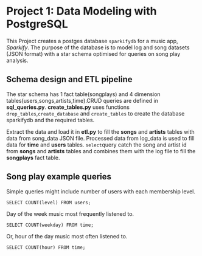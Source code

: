 # Project 1: Data Modeling with PostgreSQL
This Project creates a postges database `sparkifydb` for a music app, *Sparkify*. The purpose of the database is to model log and song datasets (JSON format) with a star schema optimised for queries on song play analysis.
## Schema design and ETL pipeline
The star schema has 1 fact table(songplays) and 4 dimension tables(users,songs,artists,time).CRUD queries are defined in **sql_queries.py**. **create_tables.py** uses functions `drop_tables`,`create_database` and `create_tables` to create the database sparkifydb and the required tables.

Extract the data and load it in **etl.py** to fill the **songs** and **artists** tables with data from song_data JSON file. Processed data from log_data is used to fill data for **time** and **users** tables. `select`query catch the song and artist id from **songs** and **artists** tables and combines them with the log file to fill the **songplays** fact table.

## Song play example queries

Simple queries might include number of users with each membership level.

`SELECT COUNT(level) FROM users;`

Day of the week music most frequently listened to.

`SELECT COUNT(weekday) FROM time;`

Or, hour of the day music most often listened to.

`SELECT COUNT(hour) FROM time;`